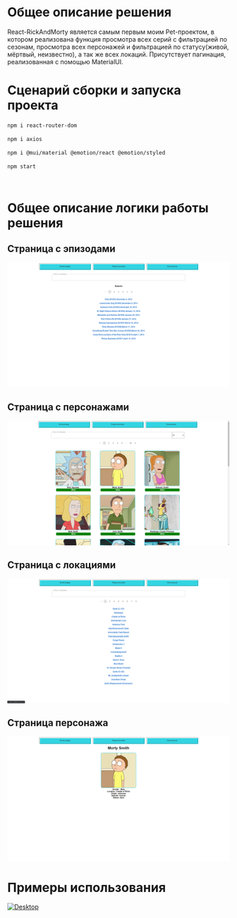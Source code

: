 # Общее описание решения

React-RickAndMorty является самым первым моим Pet-проектом, в котором реализована функция просмотра всех серий с фильтрацией по сезонам, просмотра всех персонажей и фильтрацией по статусу(живой, мёртвый, неизвестно), а так же всех локаций. Присутствует пагинация, реализованная с помощью MaterialUI.

# Сценарий сборки и запуска проекта

`npm i react-router-dom`

`npm i axios`

`npm i @mui/material @emotion/react @emotion/styled`

`npm start`

<p>&nbsp;</p>

# Общее описание логики работы решения

## Страница с эпизодами

<img src='public\1.png'>

## Страница с персонажами

<img src='public\2.png'>

## Страница с локациями

<img src='public\3.png'>

## Страница персонажа

<img src='public\4.png'>

# Примеры использования

[![Desktop](public\img\1.png)](https://youtu.be/aYBNPFPoj-A)
